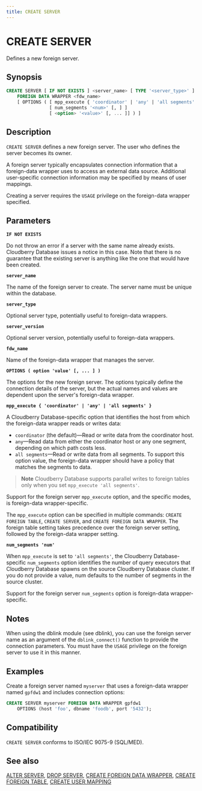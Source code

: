 ```yaml
---
title: CREATE SERVER
---
```


# CREATE SERVER

Defines a new foreign server.

## Synopsis

```sql
CREATE SERVER [ IF NOT EXISTS ] <server_name> [ TYPE '<server_type>' ] [ VERSION '<server_version>' ]
    FOREIGN DATA WRAPPER <fdw_name>
    [ OPTIONS ( [ mpp_execute { 'coordinator' | 'any' | 'all segments' } [, ] ]
                [ num_segments '<num>' [, ] ]
                [ <option> '<value>' [, ... ]] ) ]
```

## Description

`CREATE SERVER` defines a new foreign server. The user who defines the server becomes its owner.

A foreign server typically encapsulates connection information that a foreign-data wrapper uses to access an external data source. Additional user-specific connection information may be specified by means of user mappings.

Creating a server requires the `USAGE` privilege on the foreign-data wrapper specified.

## Parameters

**`IF NOT EXISTS`**

Do not throw an error if a server with the same name already exists. Cloudberry Database issues a notice in this case. Note that there is no guarantee that the existing server is anything like the one that would have been created.

**`server_name`**

The name of the foreign server to create. The server name must be unique within the database.

**`server_type`**

Optional server type, potentially useful to foreign-data wrappers.

**`server_version`**

Optional server version, potentially useful to foreign-data wrappers.

**`fdw_name`**

Name of the foreign-data wrapper that manages the server.

**`OPTIONS ( option 'value' [, ... ] )`**

The options for the new foreign server. The options typically define the connection details of the server, but the actual names and values are dependent upon the server's foreign-data wrapper.

**`mpp_execute { 'coordinator' | 'any' | 'all segments' }`**

A Cloudberry Database-specific option that identifies the host from which the foreign-data wrapper reads or writes data:

- `coordinator` (the default)—Read or write data from the coordinator host.
- `any`—Read data from either the coordinator host or any one segment, depending on which path costs less.
- `all segments`—Read or write data from all segments. To support this option value, the foreign-data wrapper should have a policy that matches the segments to data.

> **Note** Cloudberry Database supports parallel writes to foreign tables only when you set `mpp_execute 'all segments'`.

Support for the foreign server `mpp_execute` option, and the specific modes, is foreign-data wrapper-specific.

The `mpp_execute` option can be specified in multiple commands: `CREATE FOREIGN TABLE`, `CREATE SERVER`, and `CREATE FOREIGN DATA WRAPPER`. The foreign table setting takes precedence over the foreign server setting, followed by the foreign-data wrapper setting.

**`num_segments 'num'`**

When `mpp_execute` is set to `'all segments'`, the Cloudberry Database-specific `num_segments` option identifies the number of query executors that Cloudberry Database spawns on the source Cloudberry Database cluster. If you do not provide a value, num defaults to the number of segments in the source cluster.

Support for the foreign server `num_segments` option is foreign-data wrapper-specific.

## Notes

When using the dblink module (see dblink), you can use the foreign server name as an argument of the `dblink_connect()` function to provide the connection parameters. You must have the `USAGE` privilege on the foreign server to use it in this manner.

## Examples

Create a foreign server named `myserver` that uses a foreign-data wrapper named `gpfdw1` and includes connection options:

```sql
CREATE SERVER myserver FOREIGN DATA WRAPPER gpfdw1 
    OPTIONS (host 'foo', dbname 'foodb', port '5432');
```

## Compatibility

`CREATE SERVER` conforms to ISO/IEC 9075-9 (SQL/MED).

## See also

[ALTER SERVER](/docs/sql-stmts/sql-stmt-alter-server.md), [DROP SERVER](/docs/sql-stmts/sql-stmt-drop-server.md), [CREATE FOREIGN DATA WRAPPER](/docs/sql-stmts/sql-stmt-create-foreign-data-wrapper.md), [CREATE FOREIGN TABLE](/docs/sql-stmts/sql-stmt-create-foreign-table.md), [CREATE USER MAPPING](/docs/sql-stmts/sql-stmt-create-user-mapping.md)
